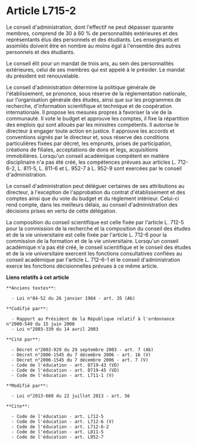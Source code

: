 # Article L715-2

Le conseil d'administration, dont l'effectif ne peut dépasser quarante membres, comprend de 30 à 60 % de personnalités
extérieures et des représentants élus des personnels et des étudiants. Les enseignants et assimilés doivent être en nombre au
moins égal à l'ensemble des autres personnels et des étudiants. 

Le conseil élit pour un mandat de trois ans, au sein des personnalités extérieures, celui de ses membres qui est appelé à le
présider. Le mandat du président est renouvelable. 

Le conseil d'administration détermine la politique générale de l'établissement, se prononce, sous réserve de la
réglementation nationale, sur l'organisation générale des études, ainsi que sur les programmes de recherche, d'information
scientifique et technique et de coopération internationale. Il propose les mesures propres à favoriser la vie de la
communauté. Il vote le budget et approuve les comptes, il fixe la répartition des emplois qui sont alloués par les ministres
compétents. Il autorise le directeur à engager toute action en justice. Il approuve les accords et conventions signés par le
directeur et, sous réserve des conditions particulières fixées par décret, les emprunts, prises de participation, créations
de filiales, acceptations de dons et legs, acquisitions immobilières. Lorsqu'un conseil académique compétent en matière
disciplinaire n'a pas été créé, les compétences prévues aux articles L. 712-6-2, L. 811-5, L. 811-6 et L. 952-7 à L. 952-9
sont exercées par le conseil d'administration. 

Le conseil d'administration peut déléguer certaines de ses attributions au directeur, à l'exception de l'approbation du
contrat d'établissement et des comptes ainsi que du vote du budget et du règlement intérieur. Celui-ci rend compte, dans les
meilleurs délais, au conseil d'administration des décisions prises en vertu de cette délégation. 

La composition du conseil scientifique est celle fixée par l'article L. 712-5 pour la commission de la recherche et la
composition du conseil des études et de la vie universitaire est celle fixée par l'article L. 712-6 pour la commission de la
formation et de la vie universitaire. Lorsqu'un conseil académique n'a pas été créé, le conseil scientifique et le conseil
des études et de la vie universitaire exercent les fonctions consultatives confiées au conseil académique par l'article L.
712-6-1 et le conseil d'administration exerce les fonctions décisionnelles prévues à ce même article.

**Liens relatifs à cet article**

	**Anciens textes**:

	  - Loi n°84-52 du 26 janvier 1984 - art. 35 (Ab)

	**Codifié par**:

	  - Rapport au Président de la République relatif à l'ordonnance n°2000-549 du 15 juin 2000
	  - Loi n°2003-339 du 14 avril 2003

	**Cité par**:

	  - Décret n°2003-929 du 29 septembre 2003 - art. 7 (Ab)
	  - Décret n°2006-1545 du 7 décembre 2006 - art. 16 (V)
	  - Décret n°2006-1545 du 7 décembre 2006 - art. 7 (V)
	  - Code de l'éducation - art. D719-43 (VD)
	  - Code de l'éducation - art. D719-45 (VD)
	  - Code de l'éducation - art. L711-1 (V)

	**Modifié par**:

	  - Loi n°2013-660 du 22 juillet 2013 - art. 56

	**Cite**:

	  - Code de l'éducation - art. L712-5
	  - Code de l'éducation - art. L712-6 (V)
	  - Code de l'éducation - art. L712-6-2
	  - Code de l'éducation - art. L811-5
	  - Code de l'éducation - art. L952-7
